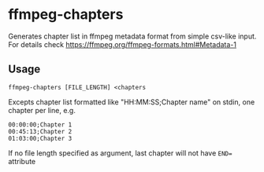 # ffmpeg-chapters

Generates chapter list in ffmpeg metadata format from simple csv-like input.  
For details check https://ffmpeg.org/ffmpeg-formats.html#Metadata-1

## Usage

`ffmpeg-chapters [FILE_LENGTH] <chapters`

Excepts chapter list formatted like "HH:MM:SS;Chapter name" on stdin, one chapter per line, e.g. 

```
00:00:00;Chapter 1
00:45:13;Chapter 2
01:03:00;Chapter 3
```

If no file length specified as argument, last chapter will not have `END=` attribute

